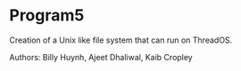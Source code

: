 # Program5
Creation of a Unix like file system that can run on ThreadOS.

Authors:
Billy Huynh,
Ajeet Dhaliwal,
Kaib Cropley
